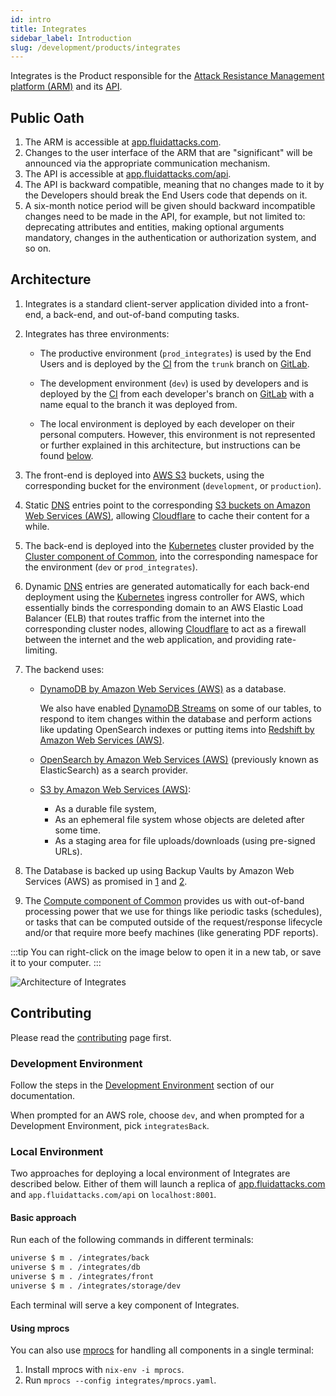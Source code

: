 ```yaml
---
id: intro
title: Integrates
sidebar_label: Introduction
slug: /development/products/integrates
---
```


Integrates is the Product responsible
for the [Attack Resistance Management platform (ARM)](/machine/web/arm)
and its [API](/machine/api).

## Public Oath

1. The ARM is accessible at
   [app.fluidattacks.com](https://app.fluidattacks.com).
1. Changes to the user interface of the ARM
   that are "significant"
   will be announced
   via the appropriate communication mechanism.
1. The API is accessible at
   [app.fluidattacks.com/api](https://app.fluidattacks.com).
1. The API is backward compatible,
   meaning that no changes made to it by the Developers
   should break the End Users code that depends on it.
1. A six-month notice period will be given
   should backward incompatible changes need to be made in the API,
   for example, but not limited to:
   deprecating attributes and entities,
   making optional arguments mandatory,
   changes in the authentication or authorization system,
   and so on.

## Architecture

1. Integrates is a standard client-server application
   divided into a front-end, a back-end,
   and out-of-band computing tasks.

1. Integrates has three environments:

   - The productive environment (`prod_integrates`)
     is used by the End Users
     and is deployed by the [CI](/development/stack/gitlab-ci)
     from the `trunk` branch on [GitLab](/development/stack/gitlab).

   - The development environment (`dev`)
     is used by developers
     and is deployed
     by the [CI](/development/stack/gitlab-ci)
     from each developer's branch on [GitLab](/development/stack/gitlab)
     with a name equal to the branch it was deployed from.

   - The local environment
     is deployed by each developer on their personal computers.
     However, this environment is not represented
     or further explained in this architecture,
     but instructions can be found [below](#local-environment).

1. The front-end is deployed into [AWS S3](/development/stack/aws/s3) buckets,
   using the corresponding bucket for the environment
   (`development`, or `production`).

1. Static [DNS](/development/stack/cloudflare) entries
   point to the corresponding
   [S3 buckets on Amazon Web Services (AWS)](/development/stack/aws/s3),
   allowing [Cloudflare](/development/stack/cloudflare)
   to cache their content for a while.

1. The back-end is deployed
   into the [Kubernetes](/development/stack/kubernetes) cluster
   provided by the [Cluster component of Common](/development/common/cluster),
   into the corresponding namespace for the environment
   (`dev` or `prod_integrates`).

1. Dynamic [DNS](/development/stack/cloudflare) entries
   are generated automatically for each back-end deployment
   using the [Kubernetes](/development/stack/kubernetes)
   ingress controller for AWS,
   which essentially binds the corresponding domain
   to an AWS Elastic Load Balancer (ELB)
   that routes traffic from the internet
   into the corresponding cluster nodes,
   allowing [Cloudflare](/development/stack/cloudflare)
   to act as a firewall between the internet
   and the web application,
   and providing rate-limiting.

1. The backend uses:

   - [DynamoDB by Amazon Web Services (AWS)](/development/stack/aws/dynamodb/introduction)
     as a database.

     We also have enabled [DynamoDB Streams](https://aws.amazon.com/blogs/database/dynamodb-streams-use-cases-and-design-patterns/)
     on some of our tables,
     to respond to item changes within the database
     and perform actions like updating OpenSearch indexes
     or putting items into [Redshift by Amazon Web Services (AWS)](/development/stack/aws/redshift).

   - [OpenSearch by Amazon Web Services (AWS)](/development/stack/aws/opensearch)
     (previously known as ElasticSearch)
     as a search provider.
   - [S3 by Amazon Web Services (AWS)](/development/stack/aws/s3):
     - As a durable file system,
     - As an ephemeral file system whose objects are deleted after some time.
     - As a staging area for file uploads/downloads
       (using pre-signed URLs).

1. The Database is backed up
   using Backup Vaults by Amazon Web Services (AWS)
   as promised in [1](/about/security/availability/everything-backed-up)
   and [2](/about/security/availability/recovery-objective).

1. The [Compute component of Common](/development/common/compute)
   provides us with out-of-band processing power
   that we use for things like
   periodic tasks (schedules),
   or tasks that can be computed outside of the request/response lifecycle
   and/or that require more beefy machines
   (like generating PDF reports).

:::tip
You can right-click on the image below
to open it in a new tab,
or save it to your computer.
:::

![Architecture of Integrates](./arch.dot.svg)

## Contributing

Please read the
[contributing](/development/contributing) page first.

### Development Environment

Follow the steps
in the [Development Environment](/development/setup/environment) section
of our documentation.

When prompted for an AWS role, choose `dev`,
and when prompted for a Development Environment, pick `integratesBack`.

### Local Environment

Two approaches for deploying
a local environment of Integrates
are described below.
Either of them will launch a replica
of [app.fluidattacks.com](https://fluidattacks.com)
and `app.fluidattacks.com/api`
on `localhost:8001`.

#### Basic approach

Run each of the following commands in different terminals:

```sh
universe $ m . /integrates/back
universe $ m . /integrates/db
universe $ m . /integrates/front
universe $ m . /integrates/storage/dev
```

Each terminal will serve a key component of Integrates.

#### Using mprocs

You can also use [mprocs](https://github.com/pvolok/mprocs)
for handling all components in a single terminal:

1. Install mprocs with `nix-env -i mprocs`.
1. Run `mprocs --config integrates/mprocs.yaml`.
